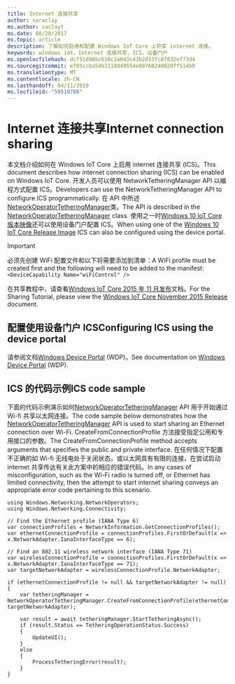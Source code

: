 ```yaml
---
title: Internet 连接共享
author: saraclay
ms.author: saclayt
ms.date: 08/28/2017
ms.topic: article
description: 了解如何启用和配置 Windows IoT Core 上共享 internet 连接。
keywords: windows iot，Internet 连接共享，ICS，设备门户
ms.openlocfilehash: dcf51d98bc618c1a843c43b2d33fc8f832ef73d4
ms.sourcegitcommit: ef85ccba54b1118d49554e88768240020ff514b0
ms.translationtype: MT
ms.contentlocale: zh-CN
ms.lasthandoff: 04/11/2019
ms.locfileid: "59510786"
---
```

# <a name="internet-connection-sharing"></a><span data-ttu-id="f5fab-104">Internet 连接共享</span><span class="sxs-lookup"><span data-stu-id="f5fab-104">Internet connection sharing</span></span>

<span data-ttu-id="f5fab-105">本文档介绍如何在 Windows IoT Core 上启用 internet 连接共享 (ICS)。</span><span class="sxs-lookup"><span data-stu-id="f5fab-105">This document describes how internet connection sharing (ICS) can be enabled on Windows IoT Core.</span></span> <span data-ttu-id="f5fab-106">开发人员可以使用 NetworkTetheringManager API 以编程方式配置 ICS。</span><span class="sxs-lookup"><span data-stu-id="f5fab-106">Developers can use the NetworkTetheringManager API to configure ICS programmatically.</span></span> <span data-ttu-id="f5fab-107">在 API 中所述[NetworkOperatorTetheringManager](https://msdn.microsoft.com/library/windows/apps/windows.networking.networkoperators.networkoperatortetheringmanager.aspx)类。</span><span class="sxs-lookup"><span data-stu-id="f5fab-107">The API is described in the [NetworkOperatorTetheringManager](https://msdn.microsoft.com/library/windows/apps/windows.networking.networkoperators.networkoperatortetheringmanager.aspx) class.</span></span>
<span data-ttu-id="f5fab-108">使用之一时[Windows 10 IoT Core 版本映像](https://developer.microsoft.com/en-us/windows/iot/downloads)还可以使用设备门户配置 ICS。</span><span class="sxs-lookup"><span data-stu-id="f5fab-108">When using one of the [Windows 10 IoT Core Release Image](https://developer.microsoft.com/en-us/windows/iot/downloads) ICS can also be configured using the device portal.</span></span>

> [!IMPORTANT]
> <span data-ttu-id="f5fab-109">必须先创建 WiFi 配置文件和以下将需要添加到清单：</span><span class="sxs-lookup"><span data-stu-id="f5fab-109">A WiFi profile must be created first and the following will need to be added to the manifest:</span></span>
`<DeviceCapability Name="wiFiControl" />`

<span data-ttu-id="f5fab-110">在共享教程中，请查看[Windows IoT Core 2015 年 11 月发布](InternetConnectionSharingNov2015.md)文档。</span><span class="sxs-lookup"><span data-stu-id="f5fab-110">For the Sharing Tutorial, please view the [Windows IoT Core November 2015 Release](InternetConnectionSharingNov2015.md) document.</span></span>

## <a name="configuring-ics-using-the-device-portal"></a><span data-ttu-id="f5fab-111">配置使用设备门户 ICS</span><span class="sxs-lookup"><span data-stu-id="f5fab-111">Configuring ICS using the device portal</span></span>
<span data-ttu-id="f5fab-112">请参阅文档[Windows Device Portal](../manage-your-device/deviceportal.md) (WDP)。</span><span class="sxs-lookup"><span data-stu-id="f5fab-112">See documentation on [Windows Device Portal](../manage-your-device/deviceportal.md) (WDP).</span></span>

## <a name="ics-code-sample"></a><span data-ttu-id="f5fab-113">ICS 的代码示例</span><span class="sxs-lookup"><span data-stu-id="f5fab-113">ICS code sample</span></span>
<span data-ttu-id="f5fab-114">下面的代码示例演示如何[NetworkOperatorTetheringManager](https://msdn.microsoft.com/library/windows/apps/windows.networking.networkoperators.networkoperatortetheringmanager.aspx) API 用于开始通过 Wi-fi 共享以太网连接。</span><span class="sxs-lookup"><span data-stu-id="f5fab-114">The code sample below demonstrates how the [NetworkOperatorTetheringManager](https://msdn.microsoft.com/library/windows/apps/windows.networking.networkoperators.networkoperatortetheringmanager.aspx) API is used to start sharing an Ethernet connection over Wi-Fi.</span></span> <span data-ttu-id="f5fab-115">CreateFromConnectionProfile 方法接受指定公用和专用接口的参数。</span><span class="sxs-lookup"><span data-stu-id="f5fab-115">The CreateFromConnectionProfile method accepts arguments that specifies the public and private interface.</span></span> <span data-ttu-id="f5fab-116">在任何情况下配置不正确的如 Wi-fi 无线电处于关闭状态，或以太网具有有限的连接，在尝试启动 internet 共享传达有关此方案中的相应的错误代码。</span><span class="sxs-lookup"><span data-stu-id="f5fab-116">In any cases of misconfiguration, such as the Wi-Fi radio is turned off, or Ethernet has limited connectivity, then the attempt to start internet sharing conveys an appropriate error code pertaining to this scenario.</span></span>

```
using Windows.Networking.NetworkOperators;
using Windows.Networking.Connectivity; 
 
// Find the Ethernet profile (IANA Type 6)
var connectionProfiles = NetworkInformation.GetConnectionProfiles(); 
var ethernetConnectionProfile = connectionProfiles.FirstOrDefault(x => x.NetworkAdapter.IanaInterfaceType == 6); 

// Find an 802.11 wireless network interface (IANA Type 71)
var wirelessConnectionProfile = connectionProfiles.FirstOrDefault(x => x.NetworkAdapter.IanaInterfaceType == 71);
var targetNetworkAdapter = wirelessConnectionProfile.NetworkAdapter;

if (ethernetConnectionProfile != null && targetNetworkAdapter != null)
{
    var tetheringManager = NetworkOperatorTetheringManager.CreateFromConnectionProfile(ethernetConnectionProfile, targetNetworkAdapter); 

    var result = await tetheringManager.StartTetheringAsync(); 
    if (result.Status == TetheringOperationStatus.Success)
    {
        UpdateUI();
    }
    else
    {
        ProcessTetheringError(result);
    }
}
```
